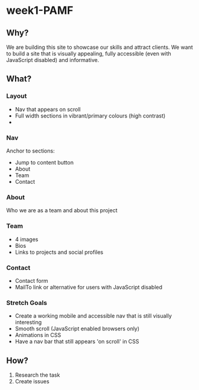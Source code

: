 # week1-PAMF

## Why?

We are building this site to showcase our skills and attract clients. We want to build a site that is visually appealing, fully accessible (even with JavaScript disabled) and informative.

## What?

### Layout
- Nav that appears on scroll
- Full width sections in vibrant/primary colours (high contrast)
- 

### Nav
Anchor to sections:
- Jump to content button
- About
- Team
- Contact

### About
Who we are as a team and about this project

### Team
- 4 images
- Bios
- Links to projects and social profiles

### Contact
- Contact form
- MailTo link or alternative for users with JavaScript disabled

### Stretch Goals
- Create a working mobile and accessible nav that is still visually interesting
- Smooth scroll (JavaScript enabled browsers only)
- Animations in CSS
- Have a nav bar that still appears 'on scroll' in CSS

## How?

1. Research the task
1. Create issues
